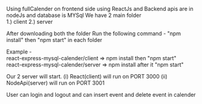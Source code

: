 Using fullCalender
on frontend side using ReactJs and Backend apis are in nodeJs and database is MYSql
We have 2 main folder     
   1.) client
   2.) server

After downloading both the folder
Run the following command -
"npm install" then "npm start" in each folder 

Example -  
   react-express-mysql-calender/client =>  npm install then "npm start"    
   react-express-mysql-calender/server =>  npm install after it "npm start"
   
Our 2 server will start. 
 (i)  React(client) will run on PORT 3000 
 (ii) NodeApi(server) will run on PORT 3001

User can login and logout and can insert event and delete event in calender

